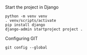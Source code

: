 Start the project in Django

```
python -m venv venv
. venv/scripts/activate
pip install django
django-admin startproject project .
```

Configuring GIT

```
git config --global 
```

